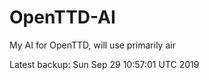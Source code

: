 # OpenTTD-AI
My AI for OpenTTD, will use primarily air

Latest backup: Sun Sep 29 10:57:01 UTC 2019
